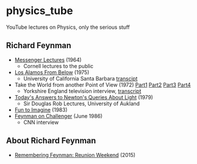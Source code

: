 # physics_tube
YouTube lectures on Physics, only the serious stuff

## Richard Feynman

- [Messenger Lectures](https://www.feynmanlectures.caltech.edu/messenger.html) (1964)
    - Cornell lectures to the public
- [Los Alamos From Below](https://www.youtube.com/watch?v=uY-u1qyRM5w) (1975)
    - University of California Santa Barbara [transcipt](http://calteches.library.caltech.edu/34/3/FeynmanLosAlamos.htm)
- Take the World from another Point of View (1972) [Part1](https://www.youtube.com/watch?v=PsgBtOVzHKI) [Part2](https://www.youtube.com/watch?v=xnzB_IHGyjg&t=1s) [Part3](https://www.youtube.com/watch?v=uNOghidK2TY) [Part4](https://www.youtube.com/watch?v=mvqwm6RbxcQ)
    - Yorkshire England television interview, [transcript](https://calteches.library.caltech.edu/35/2/PointofView.htm)
- [Today's Answers to Newton's Queries About Light](https://www.youtube.com/watch?v=Alj6q4Y0TNE) (1979)
    - Sir Douglas Rob Lectures, University of Aukland
- [Fun to Imagine](https://www.youtube.com/watch?v=P1ww1IXRfTA) (1983)
- [Feynman on Challenger](https://www.youtube.com/watch?v=4kpDg7MjHps) (June 1986)
    - CNN interview

## About Richard Feynman

- [Remembering Feynman: Reunion Weekend](https://www.youtube.com/watch?v=S0Q80twy11Q) (2015)
